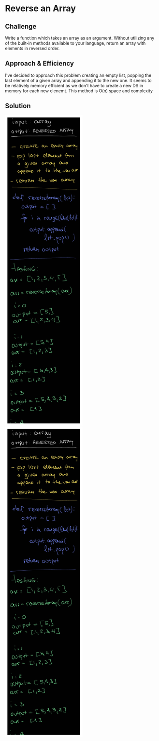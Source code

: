 # Reverse an Array

## Challenge

Write a function which takes an array as an argument. Without utilizing any of the built-in methods available to your language, return an array with elements in reversed order.

## Approach & Efficiency

I've decided to approach this problem creating an empty list, popping the last element of a given array and appending it to the new one. It seems to be relatively memory efficient as we don't have to create a new DS in memory for each new elenemt.
This method is O(n) space and complexity

## Solution

<img src="https://github.com/LeoKuhorev/data-structures-and-algorithms/blob/array-reverse/assets/reverse_array_1.jpg" alt="Whiteboard Solution" style="max-width:100%;">
<img src="https://github.com/LeoKuhorev/data-structures-and-algorithms/blob/array-reverse/assets/reverse_array_1.jpg" alt="Whiteboard Solution" style="max-width:100%;">
